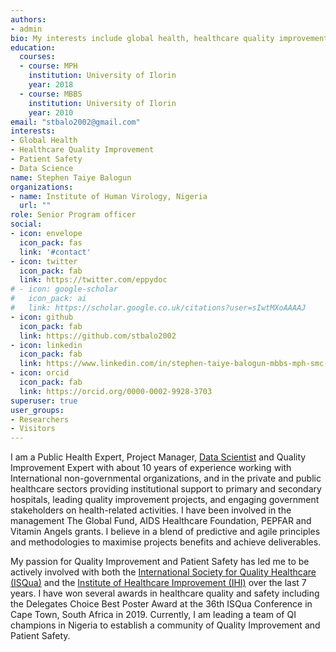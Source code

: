 ```yaml
---
authors:
- admin
bio: My interests include global health, healthcare quality improvement, patient safety, data science and project management.
education:
  courses:
  - course: MPH
    institution: University of Ilorin
    year: 2018
  - course: MBBS
    institution: University of Ilorin
    year: 2010
email: "stbalo2002@gmail.com"
interests:
- Global Health
- Healthcare Quality Improvement
- Patient Safety
- Data Science
name: Stephen Taiye Balogun
organizations:
- name: Institute of Human Virology, Nigeria
  url: ""
role: Senior Program officer
social:
- icon: envelope
  icon_pack: fas
  link: '#contact'
- icon: twitter
  icon_pack: fab
  link: https://twitter.com/eppydoc
# - icon: google-scholar
#   icon_pack: ai
#   link: https://scholar.google.co.uk/citations?user=sIwtMXoAAAAJ
- icon: github
  icon_pack: fab
  link: https://github.com/stbalo2002
- icon: linkedin
  icon_pack: fab
  link: https://www.linkedin.com/in/stephen-taiye-balogun-mbbs-mph-smc-pmp-fisqua-b49078a6/
- icon: orcid
  icon_pack: fab
  link: https://orcid.org/0000-0002-9928-3703
superuser: true
user_groups:
- Researchers
- Visitors
---
```


I am a Public Health Expert, Project Manager, [Data Scientist](https://www.r4hds.github.io/) and Quality Improvement Expert with about 10 years of experience working with International non-governmental organizations, and in the private and public healthcare sectors providing institutional support to primary and secondary hospitals, leading quality improvement projects, and engaging government stakeholders on health-related activities. I have been involved in the management The Global Fund, AIDS Healthcare Foundation, PEPFAR and Vitamin Angels grants. I believe in a blend of predictive and agile principles and methodologies to maximise projects benefits and achieve deliverables. 

My passion for Quality Improvement and Patient Safety has led me to be actively involved with both the [International Society for Quality Healthcare (ISQua)](https://www.isqua.org/) and the [Institute of Healthcare Improvement (IHI)](https://ihi.org/) over the last 7 years. I have won several awards in healthcare quality and safety including the Delegates Choice Best Poster Award at the 36th ISQua Conference in Cape Town, South Africa in 2019. Currently, I am leading a team of QI champions in Nigeria to establish a community of Quality Improvement and Patient Safety.


